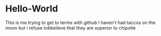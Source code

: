 # Hello-World
This is me trying to get to terms with github
I haven't had taccos on the moon but i refuse tobbelieve that they are superior to chipotle
